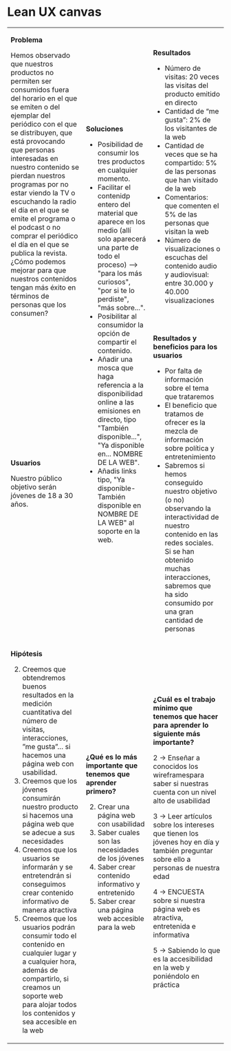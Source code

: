 # Lean UX canvas

<!--
PRUEBA DE MOD Utiliza la plantilla de este documento para recoger vuestro Lean UX Canvas en el proyecto. Escribid solamente debajo de cada título. **No modifiquéis el código HTML, ya que si lo hacéis la tabla no se mostrará correctamente**.
-->  

<table markdown="1"><tbody><tr><td markdown="1">

**Problema**

Hemos observado que nuestros productos no permiten ser consumidos fuera del horario en el que se emiten o del ejemplar del periódico con el que se distribuyen, que está provocando que personas interesadas en nuestro contenido se pierdan nuestros programas por no estar viendo la TV o escuchando la radio el día en el que se emite el programa o el podcast o no comprar el periódico el día en el que se publica la revista. ¿Cómo podemos mejorar para que nuestros contenidos tengan más éxito en términos de personas que los consumen?

</td><td rowspan=2 markdown="1">

**Soluciones**

- Posibilidad de consumir los tres productos en cualquier momento.
- Facilitar el contenidp entero del material que aparece en los medio (allí solo aparecerá una parte de todo el proceso) --> "para los más curiosos", "por si te lo perdiste", "más sobre...".
- Posibilitar al consumidor la opción de compartir el contenido.
- Añadir una mosca que haga referencia a la disponibilidad online a las emisiones en directo, tipo "También disponible...", "Ya disponible en... NOMBRE DE LA WEB".
- Añadis links tipo, "Ya disponible-También disponible en NOMBRE DE LA WEB" al soporte en la web.

</td><td markdown="1">

**Resultados**

- Número de visitas: 20 veces las visitas del producto emitido en directo
- Cantidad de “me gusta”: 2% de los visitantes de la web
- Cantidad de veces que se ha compartido: 5% de las personas que han visitado de la web 
- Comentarios: que comenten el 5% de las personas que visitan la web
- Número de visualizaciones o escuchas del contenido audio y audiovisual: entre 30.000 y 40.000 visualizaciones 


</td></tr><tr><td markdown="1">

**Usuarios**

Nuestro público objetivo serán jóvenes de 18 a 30 años.

</td><td markdown="1">

**Resultados y beneficios para los usuarios**

- Por falta de información sobre el tema que trataremos
- El beneficio que tratamos de ofrecer es la mezcla de información sobre política y entretenimiento
- Sabremos si hemos conseguido nuestro objetivo (o no) observando la interactividad de nuestro contenido en las redes sociales. Si se  han obtenido muchas interacciones, sabremos que ha sido consumido por una gran cantidad de personas


</td></tr><tr><td markdown="1">

**Hipótesis**  

2. Creemos que obtendremos buenos resultados en la medición cuantitativa del número de visitas, interacciones, ”me gusta”… si hacemos una página web con usabilidad.
3. Creemos que los jóvenes consumirán nuestro producto si hacemos una página web que se adecue a sus necesidades
4. Creemos que los usuarios se informarán y se entretendrán si conseguimos crear contenido informativo de manera atractiva
5. Creemos que los usuarios podrán consumir todo el contenido en cualquier lugar y a cualquier hora, además de compartirlo, si creamos un soporte web para alojar todos los contenidos y sea accesible en la web

</td><td markdown="1">

**¿Qué es lo más importante que tenemos que aprender primero?**

2. Crear una página web con usabilidad
3. Saber cuales son las necesidades de los jóvenes
4. Saber crear contenido informativo y entretenido
5. Saber crear una página web accesible para la web 

</td><td markdown="1">

**¿Cuál es el trabajo mínimo que tenemos que hacer para aprender lo siguiente más importante?**

2 -> Enseñar a conocidos los wireframespara saber si nuestras cuenta con un nivel alto de usabilidad

3 -> Leer artículos sobre los intereses que tienen los jóvenes hoy en día y también preguntar sobre ello a personas de nuestra edad

4 -> ENCUESTA sobre si nuestra página web es atractiva, entretenida e informativa

5 -> Sabiendo lo que es la accesibilidad en la web y poniéndolo en práctica


</td></tr></tbody></table>
